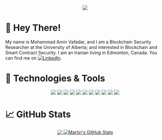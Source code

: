 <p align="center">
  <img src="https://github.com/mavafadar/mavafadar/blob/main/header.gif" />
</p>

# :wave: Hey There!

My name is Mohammad Amin Vafadar, and I am a Blockchain Security Researcher at the University of Alberta; and interested in Blockchain and Smart Contract Security. I am an Iranian living in Edmonton, Canada. You can find me on [![LinkedIn][1.1]][1].

[1.1]: https://github.com/mavafadar/mavafadar/blob/main/linkedin.png?raw=true
[1]: https://www.linkedin.com/in/ma-vafadar/

# 🔧 Technologies & Tools
<p align="center">
  <img src="https://img.shields.io/badge/OS-Windows-informational?style=flat&logo=windows&logoColor=white&color=2bbc8a"/>
  <img src="https://img.shields.io/badge/OS-Linux-informational?style=flat&logo=linux&logoColor=white&color=2bbc8a"/>
  <img src="https://img.shields.io/badge/OS-Mac-informational?style=flat&logo=mac&logoColor=white&color=2bbc8a"/>
  <img src="https://img.shields.io/badge/Editor-VSCode-informational?style=flat&logo=vs&logoColor=white&color=2bbc8a"/>
  <img src="https://img.shields.io/badge/Code-Solidity-informational?style=flat&logo=solidity&logoColor=white&color=2bbc8a"/>
  <img src="https://img.shields.io/badge/Code-Python-informational?style=flat&logo=python&logoColor=white&color=2bbc8a"/>
  <img src="https://img.shields.io/badge/Code-JavaScript-informational?style=flat&logo=javascript&logoColor=white&color=2bbc8a"/>
  <img src="https://img.shields.io/badge/Code-Rust-informational?style=flat&logo=rust&logoColor=white&color=2bbc8a"/>
  <img src="https://img.shields.io/badge/Framwork-HardHat-informational?style=flat&logo=hardhat&logoColor=white&color=2bbc8a"/>
  <img src="https://img.shields.io/badge/Framwork-Ethers.js-informational?style=flat&logo=hardhat&logoColor=ethers.js&color=2bbc8a"/>
  <img src="https://img.shields.io/badge/Framework-Brownie-informational?style=flat&logo=brownie&logoColor=white&color=2bbc8a"/>
</p>

# &#x1f4c8; GitHub Stats
<div align="center">
  <a href="https://github.com/mavafadar/mavafadar">
    <img align="center" src="https://github-readme-stats.vercel.app/api/top-langs/?username=mavafadar&title_color=ffffff&text_color=c9cacc&icon_color=2bbc8a&bg_color=1d1f21&langs_count=3" />
  </a>
  <a href="https://github.com/mavafadar/mavafadar">
    <img align="center" src="https://github-readme-stats.vercel.app/api?username=mavafadar&show_icons=true&line_height=27&count_private=true&title_color=ffffff&text_color=c9cacc&icon_color=2bbc8a&bg_color=1d1f21" alt="Martin's GitHub Stats" />
  </a>
</div>
